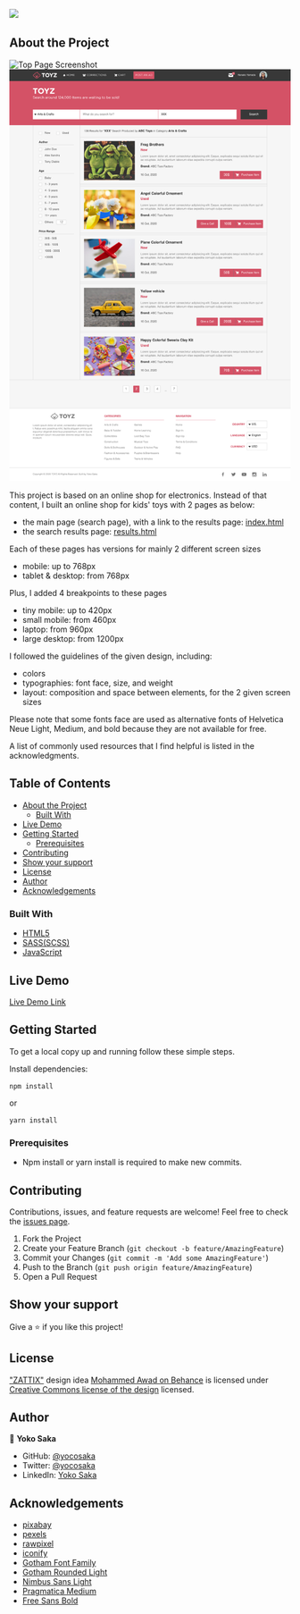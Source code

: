 ![](https://img.shields.io/badge/Microverse-blueviolet)

## About the Project

![Top Page Screenshot](./screenshot_top.png)
![Search Result Page Screenshot](./screenshot_results.png)

This project is based on an online shop for electronics.
Instead of that content, I built an online shop for kids' toys with 2 pages as below:

- the main page (search page), with a link to the results page: [index.html](https://raw.githack.com/yocosaka/online-shop/shop/index.html)
- the search results page: [results.html](https://raw.githack.com/yocosaka/online-shop/shop/results.html)

Each of these pages has versions for mainly 2 different screen sizes

- mobile: up to 768px
- tablet & desktop: from 768px

Plus, I added 4 breakpoints to these pages

- tiny mobile: up to 420px
- small mobile: from 460px
- laptop: from 960px
- large desktop: from 1200px

I followed the guidelines of the given design, including:

- colors
- typographies: font face, size, and weight
- layout: composition and space between elements, for the 2 given screen sizes

Please note that some fonts face are used as alternative fonts of Helvetica Neue Light, Medium, and bold because they are not available for free.

A list of commonly used resources that I find helpful is listed in the acknowledgments.


## Table of Contents

* [About the Project](#about-the-project)
  * [Built With](#built-with)
* [Live Demo](#live-demo)
* [Getting Started](#getting-started)
  * [Prerequisites](#prerequisites)
* [Contributing](#contributing)
* [Show your support](#show-your-support)
* [License](#license)
* [Author](#author)
* [Acknowledgements](#acknowledgements)


### Built With

* [HTML5](https://en.wikipedia.org/wiki/HTML5)
* [SASS(SCSS)](https://sass-lang.com/)
* [JavaScript](https://en.wikipedia.org/wiki/JavaScript)

## Live Demo

[Live Demo Link](https://raw.githack.com/yocosaka/online-shop/shop/index.html)


## Getting Started

To get a local copy up and running follow these simple steps.

Install dependencies:

```
npm install
```

or 

```
yarn install
```

### Prerequisites

- Npm install or yarn install is required to make new commits.


## Contributing

Contributions, issues, and feature requests are welcome!
Feel free to check the [issues page](../../issues).

1. Fork the Project
2. Create your Feature Branch (`git checkout -b feature/AmazingFeature`)
3. Commit your Changes (`git commit -m 'Add some AmazingFeature'`)
4. Push to the Branch (`git push origin feature/AmazingFeature`)
5. Open a Pull Request


## Show your support

Give a ⭐️ if you like this project!

## License

["ZATTIX"](https://www.behance.net/gallery/24796463/ZATTIX) design idea [Mohammed Awad on Behance](https://www.behance.net/M_Awad) is licensed under [Creative Commons license of the design](https://creativecommons.org/licenses/by-nc/4.0/) licensed.


## Author

👤 **Yoko Saka**

- GitHub: [@yocosaka](https://github.com/yocosaka)
- Twitter: [@yocosaka](https://twitter.com/yocosaka)
- LinkedIn: [Yoko Saka](https://www.linkedin.com/in/yokosaka)


## Acknowledgements
* [pixabay](https://pixabay.com/)
* [pexels](https://www.pexels.com/)
* [rawpixel](https://www.rawpixel.com/)
* [iconify](https://iconify.design/)
* [Gotham Font Family](https://freefontsfamily.com/gotham-font-family/)
* [Gotham Rounded Light](https://fontsgeek.com/fonts/Gotham-Rounded-Light)
* [Nimbus Sans Light](https://fontsup.com/font/nimbus-sans-d-ot-light.html)
* [Pragmatica Medium](https://www.fontsmarket.com/font-download/pragmatica-medium)
* [Free Sans Bold](https://www.dafontfree.io/helvetica-neue-font-free/)
